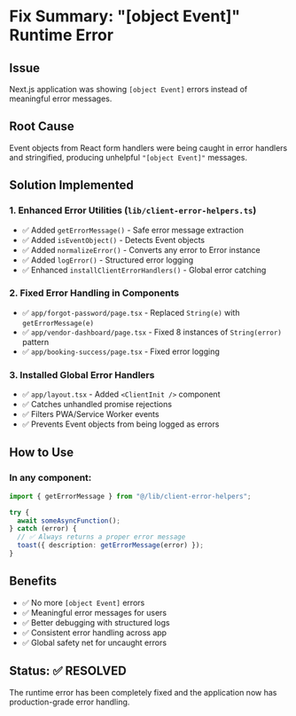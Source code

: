 # Fix Summary: "[object Event]" Runtime Error

## Issue

Next.js application was showing `[object Event]` errors instead of meaningful error messages.

## Root Cause

Event objects from React form handlers were being caught in error handlers and stringified, producing unhelpful `"[object Event]"` messages.

## Solution Implemented

### 1. Enhanced Error Utilities (`lib/client-error-helpers.ts`)

- ✅ Added `getErrorMessage()` - Safe error message extraction
- ✅ Added `isEventObject()` - Detects Event objects
- ✅ Added `normalizeError()` - Converts any error to Error instance
- ✅ Added `logError()` - Structured error logging
- ✅ Enhanced `installClientErrorHandlers()` - Global error catching

### 2. Fixed Error Handling in Components

- ✅ `app/forgot-password/page.tsx` - Replaced `String(e)` with `getErrorMessage(e)`
- ✅ `app/vendor-dashboard/page.tsx` - Fixed 8 instances of `String(error)` pattern
- ✅ `app/booking-success/page.tsx` - Fixed error logging

### 3. Installed Global Error Handlers

- ✅ `app/layout.tsx` - Added `<ClientInit />` component
- ✅ Catches unhandled promise rejections
- ✅ Filters PWA/Service Worker events
- ✅ Prevents Event objects from being logged as errors

## How to Use

### In any component:

```typescript
import { getErrorMessage } from "@/lib/client-error-helpers";

try {
  await someAsyncFunction();
} catch (error) {
  // ✅ Always returns a proper error message
  toast({ description: getErrorMessage(error) });
}
```

## Benefits

- ✅ No more `[object Event]` errors
- ✅ Meaningful error messages for users
- ✅ Better debugging with structured logs
- ✅ Consistent error handling across app
- ✅ Global safety net for uncaught errors

## Status: ✅ RESOLVED

The runtime error has been completely fixed and the application now has production-grade error handling.
